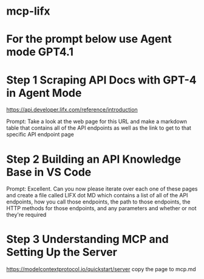 # mcp-lifx

# For the prompt below use Agent mode GPT4.1

# Step 1 Scraping API Docs with GPT-4 in Agent Mode

https://api.developer.lifx.com/reference/introduction

Prompt: Take a look at the web page for this URL and make a markdown table that contains all of the API endpoints as well as the link to get to that specific API endpoint page

# Step 2 Building an API Knowledge Base in VS Code

Prompt: Excellent. Can you now please iterate over each one of these pages and create a file called LIFX dot MD which contains a list of all of the API endpoints, how you call those endpoints, the path to those endpoints, the HTTP methods for those endpoints, and any parameters and whether or not they're required

# Step 3 Understanding MCP and Setting Up the Server

https://modelcontextprotocol.io/quickstart/server  copy the page to mcp.md

